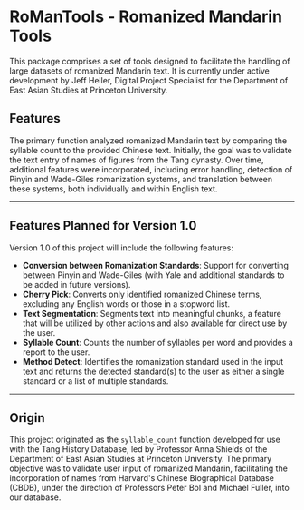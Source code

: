 # RoManTools - Romanized Mandarin Tools
This package comprises a set of tools designed to facilitate the handling of large datasets of romanized Mandarin text. It is currently under active development by Jeff Heller, Digital Project Specialist for the Department of East Asian Studies at Princeton University.

## Features
The primary function analyzed romanized Mandarin text by comparing the syllable count to the provided Chinese text. Initially, the goal was to validate the text entry of names of figures from the Tang dynasty. Over time, additional features were incorporated, including error handling, detection of Pinyin and Wade-Giles romanization systems, and translation between these systems, both individually and within English text.

---
## Features Planned for Version 1.0

Version 1.0 of this project will include the following features:

- **Conversion between Romanization Standards**: Support for converting between Pinyin and Wade-Giles (with Yale and additional standards to be added in future versions).
- **Cherry Pick**: Converts only identified romanized Chinese terms, excluding any English words or those in a stopword list.
- **Text Segmentation**: Segments text into meaningful chunks, a feature that will be utilized by other actions and also available for direct use by the user.
- **Syllable Count**: Counts the number of syllables per word and provides a report to the user.
- **Method Detect**: Identifies the romanization standard used in the input text and returns the detected standard(s) to the user as either a single standard or a list of multiple standards.
---

## Origin
This project originated as the `syllable_count` function developed for use with the Tang History Database, led by Professor Anna Shields of the Department of East Asian Studies at Princeton University. The primary objective was to validate user input of romanized Mandarin, facilitating the incorporation of names from Harvard's Chinese Biographical Database (CBDB), under the direction of Professors Peter Bol and Michael Fuller, into our database.
